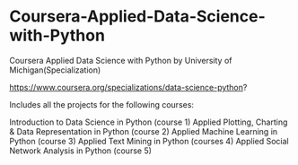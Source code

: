 # Coursera-Applied-Data-Science-with-Python
Coursera Applied Data Science with Python by University of Michigan(Specialization)

https://www.coursera.org/specializations/data-science-python?

Includes all the projects for the following courses:

Introduction to Data Science in Python (course 1)
Applied Plotting, Charting & Data Representation in Python (course 2)
Applied Machine Learning in Python (course 3)
Applied Text Mining in Python (courses 4)
Applied Social Network Analysis in Python (course 5) 
